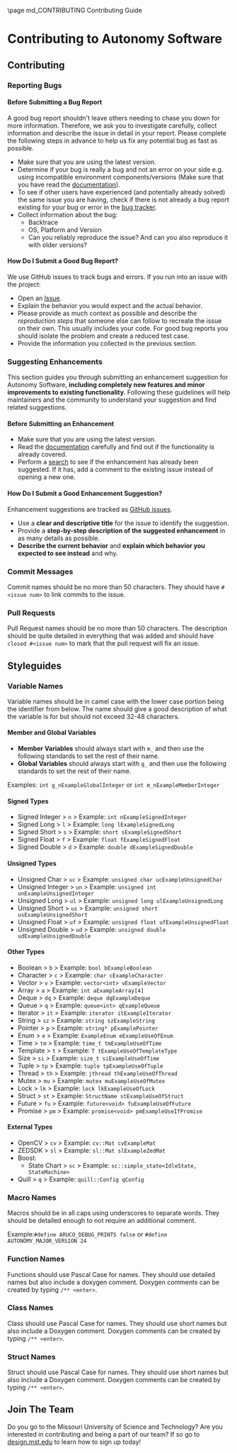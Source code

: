 \page md_CONTRIBUTING Contributing Guide

# Contributing to Autonomy Software
## Contributing
### Reporting Bugs
#### Before Submitting a Bug Report

A good bug report shouldn't leave others needing to chase you down for more information. Therefore, we ask you to investigate carefully, collect information and describe the issue in detail in your report. Please complete the following steps in advance to help us fix any potential bug as fast as possible.

- Make sure that you are using the latest version.
- Determine if your bug is really a bug and not an error on your side e.g. using incompatible environment components/versions (Make sure that you have read the [documentation](https://missourimrdt.github.io/Autonomy_Software/)).
- To see if other users have experienced (and potentially already solved) the same issue you are having, check if there is not already a bug report existing for your bug or error in the [bug tracker](https://github.com/MissouriMRDT/Autonomy_Software/issues).
- Collect information about the bug:
  - Backtrace
  - OS, Platform and Version
  - Can you reliably reproduce the issue? And can you also reproduce it with older versions?

#### How Do I Submit a Good Bug Report?

We use GitHub issues to track bugs and errors. If you run into an issue with the project:

- Open an [Issue](https://github.com/MissouriMRDT/Autonomy_Software/issues/new).
- Explain the behavior you would expect and the actual behavior.
- Please provide as much context as possible and describe the *reproduction steps* that someone else can follow to recreate the issue on their own. This usually includes your code. For good bug reports you should isolate the problem and create a reduced test case.
- Provide the information you collected in the previous section.

### Suggesting Enhancements

This section guides you through submitting an enhancement suggestion for Autonomy Software, **including completely new features and minor improvements to existing functionality**. Following these guidelines will help maintainers and the community to understand your suggestion and find related suggestions.

#### Before Submitting an Enhancement

- Make sure that you are using the latest version.
- Read the [documentation](https://missourimrdt.github.io/Autonomy_Software/) carefully and find out if the functionality is already covered.
- Perform a [search](https://github.com/MissouriMRDT/Autonomy_Software/issues) to see if the enhancement has already been suggested. If it has, add a comment to the existing issue instead of opening a new one.

#### How Do I Submit a Good Enhancement Suggestion?

Enhancement suggestions are tracked as [GitHub issues](https://github.com/MissouriMRDT/Autonomy_Software/issues).

- Use a **clear and descriptive title** for the issue to identify the suggestion.
- Provide a **step-by-step description of the suggested enhancement** in as many details as possible.
- **Describe the current behavior** and **explain which behavior you expected to see instead** and why.

### Commit Messages
Commit names should be no more than 50 characters. They should have `#<issue num>` to link commits to the issue.

### Pull Requests
Pull Request names should be no more than 50 characters. The description should be quite detailed in everything that was added and should have `closed #<issue num>` to mark that the pull request will fix an issue.

## Styleguides
### Variable Names

Variable names should be in camel case with the lower case portion being the identifier from below. The name should give a good description of what the variable is for but should not exceed 32-48 characters.


#### Member and Global Variables
- **Member Variables** should always start with `m_` and then use the following standards to set the rest of their name.
- **Global Variables** should always start with `g_` and then use the following standards to set the rest of their name.

Examples: `int g_nExampleGlobalInteger` or `int m_nExampleMemberInteger`

#### Signed Types
- Signed Integer > `n` > Example: `int nExampleSignedInteger`
- Signed Long    > `l` > Example: `long lExampleSignedLong`
- Signed Short   > `s` > Example: `short sExampleSignedShort`
- Signed Float   > `f` > Example: `float fExampleSignedFloat`
- Signed Double  > `d` > Example: `double dExampleSignedDouble`

#### Unsigned Types
- Unsigned Char    > `uc` > Example: `unsigned char ucExampleUnsignedChar`
- Unsigned Integer > `un` > Example: `unsigned int unExampleUnsignedInteger`
- Unsigned Long    > `ul` > Example: `unsigned long ulExampleUnsignedLong`
- Unsigned Short   > `us` > Example: `unsigned short usExampleUnsignedShort`
- Unsigned Float   > `uf` > Example: `unsigned float ufExampleUnsignedFloat`
- Unsigned Double  > `ud` > Example: `unsigned double udExampleUnsignedDouble`

#### Other Types
- Boolean   > `b`  > Example: `bool bExampleBoolean`
- Character > `c`  > Example: `char cExampleCharacter`
- Vector    > `v`  > Example: `vector<int> vExampleVector`
- Array     > `a`  > Example: `int aExampleArray[4]`
- Deque     > `dq` > Example: `deque dqExampleDeque`
- Queue     > `q`  > Example: `queue<int> qExampleQueue`
- Iterator  > `it` > Example: `iterator itExampleIterator`
- String    > `sz` > Example: `string szExampleString`
- Pointer   > `p`  > Example: `string* pExamplePointer`
- Enum      > `e`  > Example: `ExampleEnum eExampleUseOfEnum`
- Time      > `tm` > Example: `time_t tmExampleUseOfTime`
- Template  > `t`  > Example: `T tExampleUseOfTemplateType`
- Size      > `si` > Example: `size_t siExampleUseOfTime`
- Tuple     > `tp` > Example: `tuple tpExampleUseOfTuple`
- Thread    > `th` > Example: `jthread thExampleUseOfThread`
- Mutex     > `mu` > Example: `mutex muExampleUseOfMutex`
- Lock      > `lk` > Example: `lock lkExampleUseOfLock`
- Struct    > `st` > Example: `StructName stExampleUseOfStruct`
- Future    > `fu` > Example: `future<void> fuExampleUseOfFuture`
- Promise   > `pm` > Example: `promise<void> pmExampleUseIfPromise`

#### External Types
- OpenCV > `cv` > Example: `cv::Mat cvExampleMat`
- ZEDSDK > `sl` > Example: `sl::Mat slExampleZedMat`
- Boost:
    - State Chart > `sc`  > Example: `sc::simple_state<IdleState, StateMachine>`
- Quill  > `q` > Example: `quill::Config qConfig`

### Macro Names
Macros should be in all caps using underscores to separate words. They should be detailed enough to not require an additional comment.

Example:`#define ARUCO_DEBUG_PRINTS false` or `#define AUTONOMY_MAJOR_VERSION 24`

### Function Names
Functions should use Pascal Case for names. They should use detailed names but also include a doxygen comment. Doxygen comments can be created by typing `/** <enter>`.

### Class Names
Class should use Pascal Case for names. They should use short names but also include a Doxygen comment. Doxygen comments can be created by typing `/** <enter>`.

### Struct Names
Struct should use Pascal Case for names. They should use short names but also include a Doxygen comment. Doxygen comments can be created by typing `/** <enter>`.

## Join The Team
Do you go to the Missouri University of Science and Technology? Are you interested in contributing and being a part of our team? If so go to [design.mst.edu](https://design.mst.edu) to learn how to sign up today!
